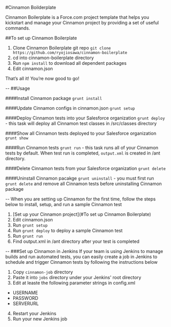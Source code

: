 #Cinnamon Boilderplate

Cinnamon Boilerplate is a Force.com project template that helps you kickstart and manage your Cinnamon project by providing a set of useful commands.

##To set up Cinnamon Boilerplate
1. Clone Cinnamon Boilerplate git repo `git clone https://github.com/ryojiosawa/cinnamon-boilerplate`
2. cd into cinnamon-boilerplate directory
3. Run `npm install` to download all dependent packages
4. Edit cinnamon.json

That’s all it!  You’re now good to go!

--
##Usage

####Install Cinnamon package
`grunt install`

####Update Cinnamon configs in cinnamon.json
`grunt setup`

####Deploy Cinnamon tests into your Salesforce organization
`grunt deploy` - this task will deploy all Cinnamon test classes in /src/classes directory


####Show all Cinnamon tests deployed to your Salesforce organization
`grunt show`


####Run Cinnamon tests
`grunt run` - this task runs all of your Cinnamon tests by default.  When test run is completed, `output.xml` is created in /ant directory.

####Delete Cinnamon tests from your Salesforce organization
`grunt delete`

####Uninstall Cinnamon pacakge
`grunt uninstall` - you must first run `grunt delete` and remove all Cinnamon tests before uninstalling Cinnamon package

--
When you are setting up Cinnamon for the first time, follow the steps below to install, setup, and run a sample Cinnamon test

1. [Set up your Cinnamon project](#To set up Cinnamon Boilerplate)
2. Edit cinnamon.json
3. Run `grunt setup`
4. Run `grunt deploy` to deploy a sample Cinnamon test
5. Run `grunt run`
6. Find output.xml in /ant directory after your test is completed

--
###Set up Cinnamon in Jenkins
If your team is using Jenkins to manage builds and run automated tests, you can easily create a job in Jenkins to schedule and trigger Cinnamon tests by following the instructions below

1. Copy `cinnamon-job` directory
2. Paste it into `jobs` directory under your Jenkins' root directory
3. Edit at leaste the following parameter strings in config.xml
 * USERNAME
 * PASSWORD
 * SERVERURL
4. Restart your Jenkins
5. Run your new Jenkins job
